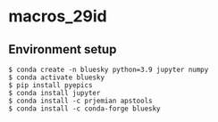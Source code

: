 # macros_29id

## Environment setup



    $ conda create -n bluesky python=3.9 jupyter numpy
    $ conda activate bluesky
    $ pip install pyepics
    $ conda install jupyter
    $ conda install -c prjemian apstools
    $ conda install -c conda-forge bluesky



